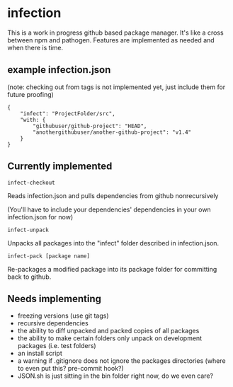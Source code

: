 infection
=========

This is a work in progress github based package manager. It's like a cross between npm and pathogen. Features are implemented as needed and when there is time.

example infection.json
----------------------

(note: checking out from tags is not implemented yet, just include them for future proofing)

    {
        "infect": "ProjectFolder/src",
        "with: {
            "githubuser/github-project": "HEAD",
            "anothergithubuser/another-github-project": "v1.4"
        }
    }

Currently implemented
---------------------

    infect-checkout

Reads infection.json and pulls dependencies from github nonrecursively

(You'll have to include your dependencies' dependencies in your own infection.json for now)

    infect-unpack

Unpacks all packages into the "infect" folder described in infection.json.

    infect-pack [package name]

Re-packages a modified package into its package folder for committing back to github.

Needs implementing
------------------

* freezing versions (use git tags)
* recursive dependencies
* the ability to diff unpacked and packed copies of all packages
* the ability to make certain folders only unpack on development packages (i.e. test folders)
* an install script
* a warning if .gitignore does not ignore the packages directories (where to even put this? pre-commit hook?)
* JSON.sh is just sitting in the bin folder right now, do we even care?

